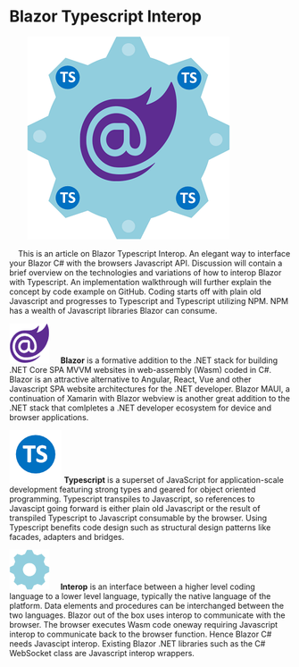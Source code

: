 
# Blazor Typescript Interop
&nbsp;&nbsp;&nbsp;&nbsp;&nbsp;&nbsp;&nbsp;&nbsp;![Test](./readme/tsinterop.png)

&nbsp;&nbsp;&nbsp;&nbsp;This is an article on Blazor Typescript Interop. 
An elegant way to interface your Blazor C# with the browsers Javascript API.
Discussion will contain a brief overview on the technologies and variations of how to interop Blazor with Typescript. 
An implementation walkthrough will further explain the concept by code example on GitHub.
Coding starts off with plain old Javascript and progresses to Typescript and Typescript utilizing NPM. 
NPM has a wealth of Javascript libraries Blazor can consume.        

![Test](./readme/blazor.png)
&nbsp;&nbsp;&nbsp;&nbsp;**Blazor** is a formative addition to the .NET stack for building .NET Core SPA MVVM websites in 
web-assembly (Wasm) coded in C#. Blazor is an attractive alternative to Angular, React, Vue and other Javascript SPA website architectures for the .NET developer.
Blazor MAUI, a continuation of Xamarin with Blazor webview is another great addition to the .NET stack that comlpletes a .NET developer ecosystem for device and browser applications.

![Test](./readme/tscircle.png)
**Typescript** is a superset of JavaScript for application-scale development featuring strong types and geared for object oriented programming.
Typescript transpiles to Javascript, so references to Javascipt going forward is either plain old Javascript or the result of transpiled Typescript to Javascript consumable by the browser.
Using Typescript benefits code design such as structural design patterns like facades, adapters and bridges. 

 ![Test](./readme/interop.png)
&nbsp;&nbsp;&nbsp;&nbsp;**Interop** is an interface between a higher level coding language to a lower level language, typically the native language of the platform.
Data elements and procedures can be interchanged between the two languages. Blazor out of the box uses interop to communicate with the browser.
The browser executes Wasm code oneway requiring Javascript interop to communicate back to the browser function. Hence Blazor C# needs Javascipt interop.
Existing Blazor .NET libraries such as the C# WebSocket class are Javascript interop wrappers.


